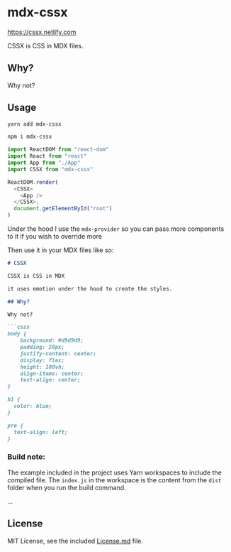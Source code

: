 # mdx-cssx

https://cssx.netlify.com

CSSX is CSS in MDX files.

## Why?

Why not?

## Usage

```bash
yarn add mdx-cssx
```

```bash
npm i mdx-cssx
```

```js
import ReactDOM from "react-dom"
import React from "react"
import App from "./App"
import CSSX from "mdx-cssx"

ReactDOM.render(
  <CSSX>
    <App />
  </CSSX>,
  document.getElementById("root")
)
```

Under the hood I use the `mdx-provider` so you can pass more components to it if you wish to override more


Then use it in your MDX files like so:

```md
# CSSX

CSSX is CSS in MDX

it uses emotion under the hood to create the styles.

## Why?

Why not?

```cssx
body {
    background: #d9d9d9;
    padding: 20px;
    justify-content: center;
    display: flex;
    height: 100vh;
    align-items: center;
    text-align: center;
}

h1 {
  color: blue;
}

pre {
  text-align: left;
}
```

### Build note: 
The example included in the project uses Yarn workspaces to include the compiled file. 
The `index.js` in the workspace is the content from the `dist` folder when you run the build command. 

...

## License

MIT License, see the included [License.md](License.md) file.
